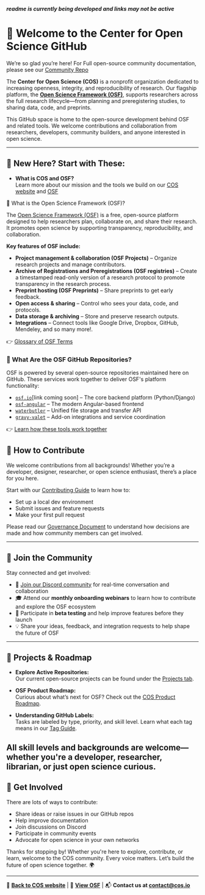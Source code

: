 ***readme is currently being developed and links may not be active***
# 👋 Welcome to the Center for Open Science GitHub

We’re so glad you’re here! For Full open-source community documentation, please see our [Community Repo](https://github.com/CenterForOpenScience/community)

The **Center for Open Science (COS)** is a nonprofit organization dedicated to increasing openness, integrity, and reproducibility of research. Our flagship platform, the **[Open Science Framework (OSF)](https://osf.io/)**, supports researchers across the full research lifecycle—from planning and preregistering studies, to sharing data, code, and preprints.

This GitHub space is home to the open-source development behind OSF and related tools. We welcome contributions and collaboration from researchers, developers, community builders, and anyone interested in open science.

---

## 🌱 New Here? Start with These:

- **What is COS and OSF?**  
  Learn more about our mission and the tools we build on our [COS website](https://www.cos.io) and [OSF](https://osf.io)

🧪 What is the Open Science Framework (OSF)?

The [Open Science Framework (OSF)](https://osf.io) is a free, open-source platform designed to help researchers plan, collaborate on, and share their research. It promotes open science by supporting transparency, reproducibility, and collaboration.

**Key features of OSF include:**
- **Project management & collaboration (OSF Projects)** – Organize research projects and manage contributors.
- **Archive of Registrations and Preregistrations (OSF registries)** – Create a timestamped read-only version of a research protocol to promote transparency in the research process.
- **Preprint hosting (OSF Preprints)** – Share preprints to get early feedback.
- **Open access & sharing** – Control who sees your data, code, and protocols.
- **Data storage & archiving** – Store and preserve research outputs.
- **Integrations** – Connect tools like Google Drive, Dropbox, GitHub, Mendeley, and so many more!.

👉 [Glossary of OSF Terms](https://help.osf.io/article/339-osf-dictionary)


### 🧰 What Are the OSF GitHub Repositories?

OSF is powered by several open-source repositories maintained here on GitHub. These services work together to deliver OSF's platform functionality:

- [`osf.io`](https://github.com/CenterForOpenScience/osf.io)[link coming soon] – The core backend platform (Python/Django)
- [`osf-angular`](https://github.com/CenterForOpenScience/angular-osf) – The modern Angular-based frontend 
- [`waterbutler`](https://github.com/CenterForOpenScience/waterbutler) – Unified file storage and transfer API
- [`gravy-valet`](https://github.com/CenterForOpenScience/gravyvalet) – Add-on integrations and service coordination

👉 [Learn how these tools work together](https://github.com/CenterForOpenScience/community/blob/main/OSFCommunityGovernance)


## 🤝 How to Contribute

We welcome contributions from all backgrounds! Whether you’re a developer, designer, researcher, or open science enthusiast, there’s a place for you here.

Start with our [Contributing Guide](https://github.com/CenterForOpenScience/community/blob/main/ContributionGuidelines) to learn how to:
- Set up a local dev environment
- Submit issues and feature requests
- Make your first pull request

Please read our [Governance Document](https://github.com/CenterForOpenScience/community/blob/main/OSFCommunityGovernance) to understand how decisions are made and how community members can get involved.

---

## 💬 Join the Community

Stay connected and get involved:

- 💬 [Join our Discord community](https://discord.gg/KDWasAks5y) for real-time conversation and collaboration
- 🎓 Attend our **monthly onboarding webinars** to learn how to contribute and explore the OSF ecosystem
- 🧪 Participate in **beta testing** and help improve features before they launch
- 💡 Share your ideas, feedback, and integration requests to help shape the future of OSF

---

## 🚧 Projects & Roadmap

- **Explore Active Repositories:**  
  Our current open-source projects can be found under the [Projects tab](https://github.com/orgs/CenterForOpenScience/projects?query=is%3Aopen).

- **OSF Product Roadmap:**  
  Curious about what’s next for OSF? Check out the [COS Product Roadmap](https://www.cos.io/product-roadmap).

- **Understanding GitHub Labels:**  
  Tasks are labeled by type, priority, and skill level. Learn what each tag means in our [Tag Guide](https://github.com/CenterForOpenScience/community/blob/main/TagsForOpenSouceProjectManagement).

All skill levels and backgrounds are welcome—whether you're a developer, researcher, librarian, or just open science curious.
---

## 🤝 Get Involved

There are lots of ways to contribute:
- Share ideas or raise issues in our GitHub repos
- Help improve documentation
- Join discussions on Discord
- Participate in community events
- Advocate for open science in your own networks

Thanks for stopping by! Whether you're here to explore, contribute, or learn, welcome to the COS community. Every voice matters. Let’s build the future of open science together. 🌍

---

🔗 **[Back to COS website](https://www.cos.io)** | 📄 **[View OSF](https://osf.io)** | 📬 **Contact us at contact@cos.io**

